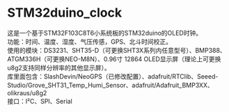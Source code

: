 # STM32duino_clock
这是一个基于STM32F103C8T6小系统板的STM32duino的OLED时钟。  
功能：时间、温度、湿度、气压传感，GPS、北斗时间校正。  
使用的模块：DS3231、SHT35-D（可更换SHT3X系列内任意型号）、BMP388、ATGM336H（可更换NEO-M8N）、0.96寸 12864 OLED显示屏（理论上可更换u8g2支持同样分辨率的其他显示屏）。  
库里面包含：SlashDevin/NeoGPS（已修改配置）、adafruit/RTClib、Seeed-Studio/Grove_SHT31_Temp_Humi_Sensor、adafruit/Adafruit_BMP3XX、olikraus/u8g2  
接口：I²C、SPI、Serial  
